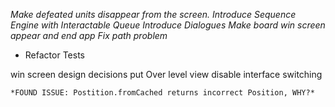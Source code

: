 *Make defeated units disappear from the screen.*
*Introduce Sequence Engine with Interactable Queue*
*Introduce Dialogues*
*Make board win screen appear and end app*
*Fix path problem*
* Refactor Tests

win screen design decisions
	put Over level view
	disable interface switching

	*FOUND ISSUE: Postition.fromCached returns incorrect Position, WHY?*
